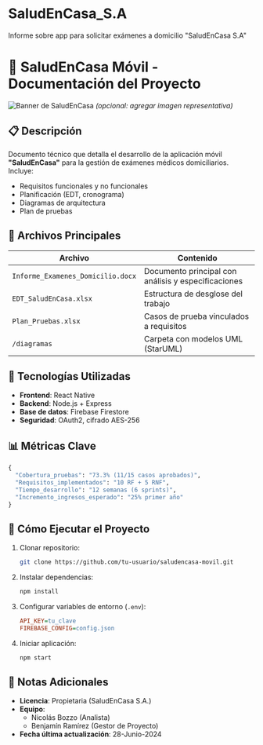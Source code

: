 # SaludEnCasa_S.A
Informe sobre app para solicitar exámenes a domicilio "SaludEnCasa S.A"

# 📱 SaludEnCasa Móvil - Documentación del Proyecto

![Banner de SaludEnCasa](https://ejemplo.com/banner-saludencasa.png) *(opcional: agregar imagen representativa)*

## 📋 Descripción  
Documento técnico que detalla el desarrollo de la aplicación móvil **"SaludEnCasa"** para la gestión de exámenes médicos domiciliarios. Incluye:  
- Requisitos funcionales y no funcionales  
- Planificación (EDT, cronograma)  
- Diagramas de arquitectura  
- Plan de pruebas  

## 📌 Archivos Principales  
| Archivo | Contenido |  
|---------|-----------|  
| `Informe_Examenes_Domicilio.docx` | Documento principal con análisis y especificaciones |  
| `EDT_SaludEnCasa.xlsx` | Estructura de desglose del trabajo |  
| `Plan_Pruebas.xlsx` | Casos de prueba vinculados a requisitos |  
| `/diagramas` | Carpeta con modelos UML (StarUML) |  

## 🔧 Tecnologías Utilizadas  
- **Frontend**: React Native  
- **Backend**: Node.js + Express  
- **Base de datos**: Firebase Firestore  
- **Seguridad**: OAuth2, cifrado AES-256  

## 📊 Métricas Clave  
```python
{
  "Cobertura_pruebas": "73.3% (11/15 casos aprobados)",
  "Requisitos_implementados": "10 RF + 5 RNF",
  "Tiempo_desarrollo": "12 semanas (6 sprints)",
  "Incremento_ingresos_esperado": "25% primer año"
}
```

## 🚀 Cómo Ejecutar el Proyecto  
1. Clonar repositorio:  
   ```bash
   git clone https://github.com/tu-usuario/saludencasa-movil.git
   ```
2. Instalar dependencias:  
   ```bash
   npm install
   ```
3. Configurar variables de entorno (`.env`):  
   ```ini
   API_KEY=tu_clave
   FIREBASE_CONFIG=config.json
   ```
4. Iniciar aplicación:  
   ```bash
   npm start
   ```

## 📝 Notas Adicionales  
- **Licencia**: Propietaria (SaludEnCasa S.A.)  
- **Equipo**:  
  - Nicolás Bozzo (Analista)  
  - Benjamín Ramírez (Gestor de Proyecto)  
- **Fecha última actualización**: 28-Junio-2024  


